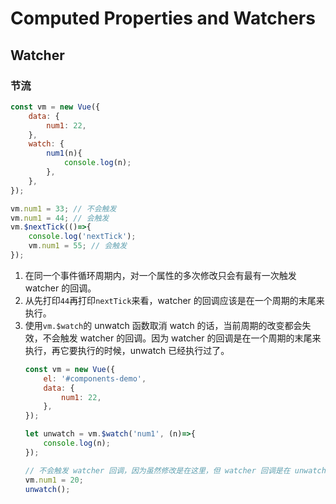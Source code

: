 # Computed Properties and Watchers


## Watcher
### 节流
```js
const vm = new Vue({
    data: {
        num1: 22,
    },
    watch: {
        num1(n){
            console.log(n);
        },
    },
});

vm.num1 = 33; // 不会触发
vm.num1 = 44; // 会触发
vm.$nextTick(()=>{
    console.log('nextTick');
    vm.num1 = 55; // 会触发
});
```
1. 在同一个事件循环周期内，对一个属性的多次修改只会有最有一次触发 watcher 的回调。
2. 从先打印`44`再打印`nextTick`来看，watcher 的回调应该是在一个周期的末尾来执行。
3. 使用`vm.$watch`的 unwatch 函数取消 watch 的话，当前周期的改变都会失效，不会触发
watcher 的回调。因为 watcher 的回调是在一个周期的末尾来执行，再它要执行的时候，unwatch
已经执行过了。
    ```js
    const vm = new Vue({
        el: '#components-demo',
        data: {
            num1: 22,
        },
    });

    let unwatch = vm.$watch('num1', (n)=>{
        console.log(n);
    });

    // 不会触发 watcher 回调，因为虽然修改是在这里，但 watcher 回调是在 unwatch() 之后
    vm.num1 = 20;
    unwatch();
    ```
